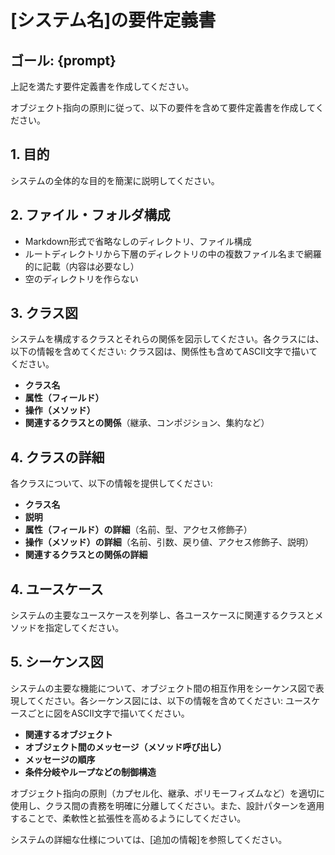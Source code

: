 # [システム名]の要件定義書
## ゴール: {prompt}
上記を満たす要件定義書を作成してください。

オブジェクト指向の原則に従って、以下の要件を含めて要件定義書を作成してください。

## 1. 目的
システムの全体的な目的を簡潔に説明してください。

## 2. ファイル・フォルダ構成
- Markdown形式で省略なしのディレクトリ、ファイル構成
- ルートディレクトリから下層のディレクトリの中の複数ファイル名まで網羅的に記載（内容は必要なし）
- 空のディレクトリを作らない

## 3. クラス図
システムを構成するクラスとそれらの関係を図示してください。各クラスには、以下の情報を含めてください:
クラス図は、関係性も含めてASCII文字で描いてください。
- **クラス名**
- **属性（フィールド）**
- **操作（メソッド）**
- **関連するクラスとの関係**（継承、コンポジション、集約など）

## 4. クラスの詳細
各クラスについて、以下の情報を提供してください:
- **クラス名**
- **説明**
- **属性（フィールド）の詳細**（名前、型、アクセス修飾子）
- **操作（メソッド）の詳細**（名前、引数、戻り値、アクセス修飾子、説明）
- **関連するクラスとの関係の詳細**

## 4. ユースケース
システムの主要なユースケースを列挙し、各ユースケースに関連するクラスとメソッドを指定してください。
## 5. シーケンス図
システムの主要な機能について、オブジェクト間の相互作用をシーケンス図で表現してください。各シーケンス図には、以下の情報を含めてください:
ユースケースごとに図をASCII文字で描いてください。
- **関連するオブジェクト**
- **オブジェクト間のメッセージ（メソッド呼び出し）**
- **メッセージの順序**
- **条件分岐やループなどの制御構造**

オブジェクト指向の原則（カプセル化、継承、ポリモーフィズムなど）を適切に使用し、クラス間の責務を明確に分離してください。また、設計パターンを適用することで、柔軟性と拡張性を高めるようにしてください。

システムの詳細な仕様については、[追加の情報]を参照してください。
